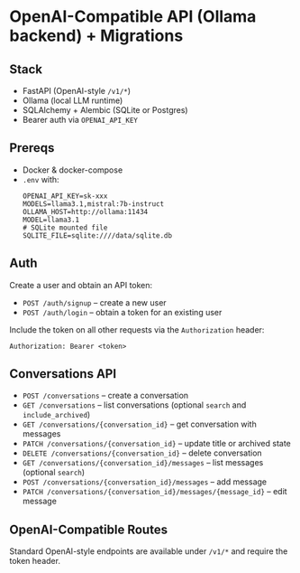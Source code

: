 # OpenAI-Compatible API (Ollama backend) + Migrations

## Stack
- FastAPI (OpenAI-style `/v1/*`)
- Ollama (local LLM runtime)
- SQLAlchemy + Alembic (SQLite or Postgres)
- Bearer auth via `OPENAI_API_KEY`

## Prereqs
- Docker & docker-compose
- `.env` with:
  ```env
  OPENAI_API_KEY=sk-xxx
  MODELS=llama3.1,mistral:7b-instruct
  OLLAMA_HOST=http://ollama:11434
  MODEL=llama3.1
  # SQLite mounted file
  SQLITE_FILE=sqlite:////data/sqlite.db

## Auth

Create a user and obtain an API token:

- `POST /auth/signup` – create a new user
- `POST /auth/login` – obtain a token for an existing user

Include the token on all other requests via the `Authorization` header:

```
Authorization: Bearer <token>
```

## Conversations API

- `POST /conversations` – create a conversation
- `GET /conversations` – list conversations (optional `search` and `include_archived`)
- `GET /conversations/{conversation_id}` – get conversation with messages
- `PATCH /conversations/{conversation_id}` – update title or archived state
- `DELETE /conversations/{conversation_id}` – delete conversation
- `GET /conversations/{conversation_id}/messages` – list messages (optional `search`)
- `POST /conversations/{conversation_id}/messages` – add message
- `PATCH /conversations/{conversation_id}/messages/{message_id}` – edit message

## OpenAI-Compatible Routes

Standard OpenAI-style endpoints are available under `/v1/*` and require the token header.
